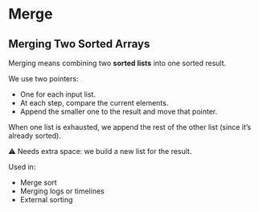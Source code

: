 # Merge

## Merging Two Sorted Arrays

Merging means combining two **sorted lists** into one sorted result.

We use two pointers:
- One for each input list.
- At each step, compare the current elements.
- Append the smaller one to the result and move that pointer.

When one list is exhausted, we append the rest of the other list (since it’s already sorted).

⚠️ Needs extra space: we build a new list for the result.

Used in:
- Merge sort
- Merging logs or timelines
- External sorting
